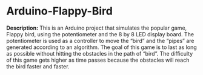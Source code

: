 # Arduino-Flappy-Bird
**Description:**
This is an Arduino project that simulates the popular game, Flappy bird, using the potentiometer and the 8 by 8 LED display board. The potentiometer is used as a controller to move the “bird” and the “pipes” are generated according to an algorithm. The goal of this game is to last as long as possible without hitting the obstacles in the path of “bird”. The difficulty of this game gets higher as time passes because the obstacles will reach the bird faster and faster. 
